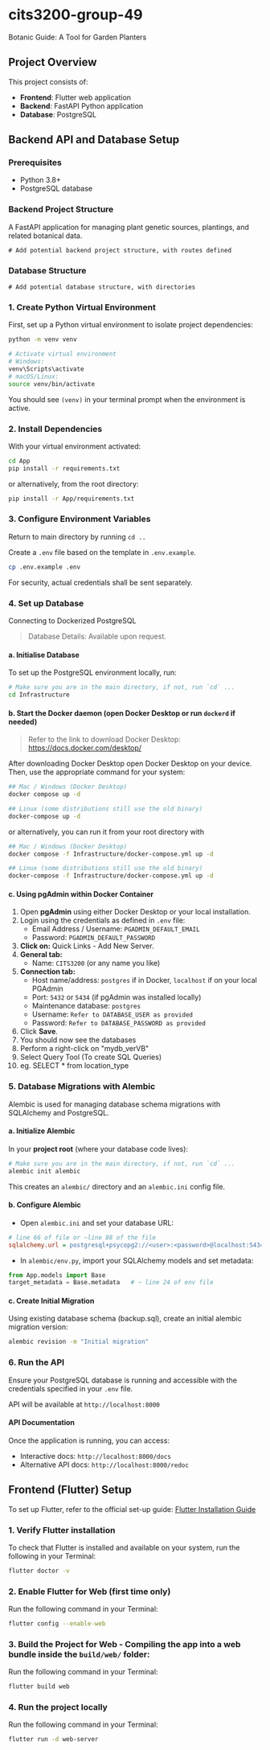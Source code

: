 # cits3200-group-49
Botanic Guide: A Tool for Garden Planters

## Project Overview

This project consists of:
- **Frontend**: Flutter web application
- **Backend**: FastAPI Python application
- **Database**: PostgreSQL

## Backend API and Database Setup

### Prerequisites
- Python 3.8+
- PostgreSQL database

### Backend Project Structure
A FastAPI application for managing plant genetic sources, plantings, and related botanical data.

```
# Add potential backend project structure, with routes defined

```

### Database Structure

```
# Add potential database structure, with directories

```

### 1. **Create Python Virtual Environment**
First, set up a Python virtual environment to isolate project dependencies:

```bash
python -m venv venv

# Activate virtual environment
# Windows:
venv\Scripts\activate
# macOS/Linux:
source venv/bin/activate
```
You should see `(venv)` in your terminal prompt when the environment is active.

### 2. **Install Dependencies**
With your virtual environment activated:

```bash
cd App
pip install -r requirements.txt
```
or alternatively, from the root directory:

```bash
pip install -r App/requirements.txt
```

### 3. **Configure Environment Variables**
Return to main directory by running `cd ..`

Create a `.env` file based on the template in `.env.example`.
```bash
cp .env.example .env
```

For security, actual credentials shall be sent separately. 

### 4. **Set up Database**
Connecting to Dockerized PostgreSQL
> Database Details: Available upon request.

#### a. Initialise Database
To set up the PostgreSQL environment locally, run:

```bash
# Make sure you are in the main directory, if not, run `cd` ... 
cd Infrastructure
```

#### b. Start the Docker daemon (open Docker Desktop or run `dockerd` if needed)
> Refer to the link to download Docker Desktop: https://docs.docker.com/desktop/

After downloading Docker Desktop open Docker Desktop on your device. 
Then, use the appropriate command for your system:

```bash
## Mac / Windows (Docker Desktop)
docker compose up -d

## Linux (some distributions still use the old binary)
docker-compose up -d
```
or alternatively, you can run it from your root directory with

```bash
## Mac / Windows (Docker Desktop)
docker compose -f Infrastructure/docker-compose.yml up -d

## Linux (some distributions still use the old binary)
docker-compose -f Infrastructure/docker-compose.yml up -d
```

#### c. Using pgAdmin within Docker Container

1. Open **pgAdmin** using either Docker Desktop or your local installation.  
2. Login using the credentials as defined in `.env` file:
   - Email Address / Username: `PGADMIN_DEFAULT_EMAIL`
   - Password: `PGADMIN_DEFAULT_PASSWORD`
2. **Click on:** Quick Links - Add New Server.  
3. **General tab:**  
   - Name: `CITS3200` (or any name you like)  
4. **Connection tab:**  
   - Host name/address: `postgres` if in Docker, `localhost` if on your local PGAdmin 
   - Port: `5432`  or `5434` (if pgAdmin was installed locally)
   - Maintenance database: `postgres`  
   - Username: `Refer to DATABASE_USER as provided`
   - Password: `Refer to DATABASE_PASSWORD as provided` 
5. Click **Save**.  
6. You should now see the databases
7. Perform a right-click on "mydb_verVB" 
8. Select Query Tool (To create SQL Queries)
9. eg. SELECT * from location_type

### 5. Database Migrations with Alembic

Alembic is used for managing database schema migrations with SQLAlchemy and PostgreSQL.

#### a. **Initialize Alembic**
In your **project root** (where your database code lives): 

```bash
# Make sure you are in the main directory, if not, run `cd` ... 
alembic init alembic
```
This creates an `alembic/` directory and an `alembic.ini` config file.

#### b. **Configure Alembic**
- Open `alembic.ini` and set your database URL:

```ini
# line 66 of file or ~line 88 of the file
sqlalchemy.url = postgresql+psycopg2://<user>:<password>@localhost:5434/<databasename>
```

- In `alembic/env.py`, import your SQLAlchemy models and set metadata:
```python
from App.models import Base  
target_metadata = Base.metadata   # ~ line 24 of env file
```

#### c. **Create Initial Migration**
Using existing database schema (backup.sql), create an initial alembic migration version:
```bash
alembic revision -m "Initial migration"
```

### 6. **Run the API**
Ensure your PostgreSQL database is running and accessible with the credentials specified in your `.env` file.

API will be available at `http://localhost:8000`

#### API Documentation
Once the application is running, you can access:
   - Interactive docs: `http://localhost:8000/docs`
   - Alternative API docs: `http://localhost:8000/redoc`


## Frontend (Flutter) Setup
To set up Flutter, refer to the official set-up guide:
[Flutter Installation Guide](https://docs.flutter.dev/get-started/quick)

### 1. Verify Flutter installation
To check that Flutter is installed and available on your system, run the following in your Terminal:
```bash
flutter doctor -v
```

### 2. Enable Flutter for Web (first time only)
Run the following command in your Terminal: 
```bash
flutter config --enable-web
```

### 3. Build the Project for Web - Compiling the app into a web bundle inside the `build/web/` folder:
Run the following command in your Terminal: 
```bash
flutter build web
```

### 4. Run the project locally
Run the following command in your Terminal: 
```bash
flutter run -d web-server
```
